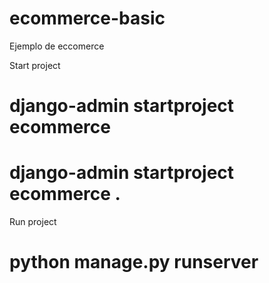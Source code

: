 # ecommerce-basic
Ejemplo de eccomerce 

Start project
# django-admin startproject ecommerce 
# django-admin startproject ecommerce .


Run project
# python manage.py runserver 